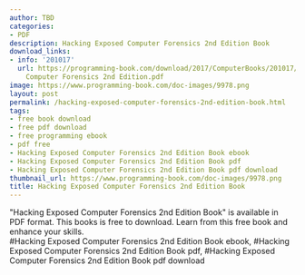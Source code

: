 ```yaml
---
author: TBD
categories:
- PDF
description: Hacking Exposed Computer Forensics 2nd Edition Book
download_links:
- info: '201017'
  url: https://programming-book.com/download/2017/ComputerBooks/201017/Hacking Exposed
    Computer Forensics 2nd Edition.pdf
image: https://www.programming-book.com/doc-images/9978.png
layout: post
permalink: /hacking-exposed-computer-forensics-2nd-edition-book.html
tags:
- free book download
- free pdf download
- free programming ebook
- pdf free
- Hacking Exposed Computer Forensics 2nd Edition Book ebook
- Hacking Exposed Computer Forensics 2nd Edition Book pdf
- Hacking Exposed Computer Forensics 2nd Edition Book pdf download
thumbnail_url: https://www.programming-book.com/doc-images/9978.png
title: Hacking Exposed Computer Forensics 2nd Edition Book
---
```


 
<div class="item-desc text-justify">
  "Hacking Exposed Computer Forensics 2nd Edition Book" is available in PDF format. This books is free to download. Learn from this free book and enhance your skills.
  <br>
  #Hacking Exposed Computer Forensics 2nd Edition Book ebook, #Hacking Exposed Computer Forensics 2nd Edition Book pdf, #Hacking Exposed Computer Forensics 2nd Edition Book pdf download
</div>